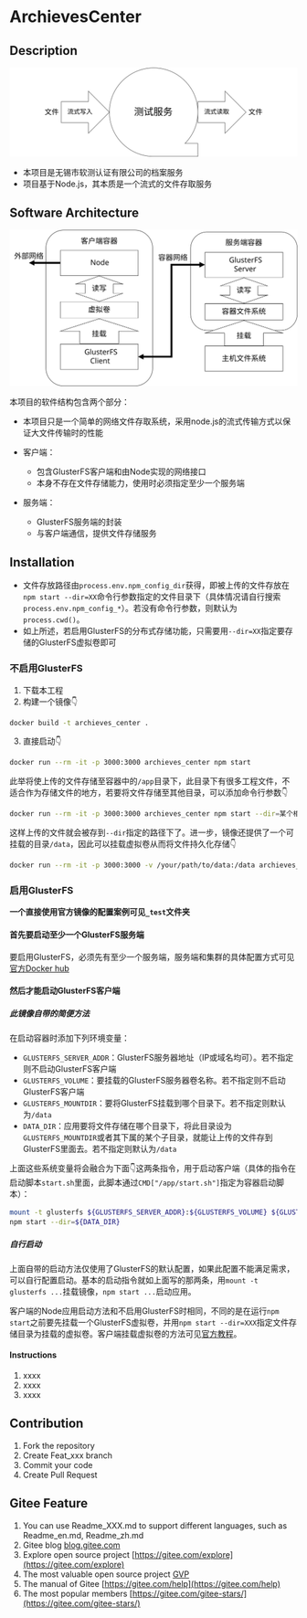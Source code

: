 # ArchievesCenter

## Description

![Description](_/图片1.svg)

* 本项目是无锡市软测认证有限公司的档案服务
* 项目基于Node.js，其本质是一个流式的文件存取服务

## Software Architecture

![Software Architecture](_/图片2.svg)

本项目的软件结构包含两个部分：

* 本项目只是一个简单的网络文件存取系统，采用node.js的流式传输方式以保证大文件传输时的性能

* 客户端：
  * 包含GlusterFS客户端和由Node实现的网络接口
  * 本身不存在文件存储能力，使用时必须指定至少一个服务端
* 服务端：
  * GlusterFS服务端的封装
  * 与客户端通信，提供文件存储服务

## Installation

* 文件存放路径由`process.env.npm_config_dir`获得，即被上传的文件存放在`npm start --dir=XX`命令行参数指定的文件目录下（具体情况请自行搜索`process.env.npm_config_*`）。若没有命令行参数，则默认为`process.cwd()`。
* 如上所述，若启用GlusterFS的分布式存储功能，只需要用`--dir=XX`指定要存储的GlusterFS虚拟卷即可

### 不启用GlusterFS

1. 下载本工程
2. 构建一个镜像👇

```sh
docker build -t archieves_center .
```

3. 直接启动👇

```sh
docker run --rm -it -p 3000:3000 archieves_center npm start
```

此举将使上传的文件存储至容器中的`/app`目录下，此目录下有很多工程文件，不适合作为存储文件的地方，若要将文件存储至其他目录，可以添加命令行参数👇

```sh
docker run --rm -it -p 3000:3000 archieves_center npm start --dir=某个相对路径或绝对路径
```

这样上传的文件就会被存到`--dir`指定的路径下了。进一步，镜像还提供了一个可挂载的目录`/data`，因此可以挂载虚拟卷从而将文件持久化存储👇

```sh
docker run --rm -it -p 3000:3000 -v /your/path/to/data:/data archieves_center npm start --dir=/data
```

### 启用GlusterFS

**一个直接使用官方镜像的配置案例可见`_test`文件夹**

#### 首先要启动至少一个GlusterFS服务端

要启用GlusterFS，必须先有至少一个服务端，服务端和集群的具体配置方式可见[官方Docker hub](https://hub.docker.com/r/gluster/glusterfs-client)

#### 然后才能启动GlusterFS客户端

##### 此镜像自带的简便方法

在启动容器时添加下列环境变量：

* `GLUSTERFS_SERVER_ADDR`：GlusterFS服务器地址（IP或域名均可）。若不指定则不启动GlusterFS客户端
* `GLUSTERFS_VOLUME`：要挂载的GlusterFS服务器卷名称。若不指定则不启动GlusterFS客户端
* `GLUSTERFS_MOUNTDIR`：要将GlusterFS挂载到哪个目录下。若不指定则默认为`/data`
* `DATA_DIR`：应用要将文件存储在哪个目录下，将此目录设为`GLUSTERFS_MOUNTDIR`或者其下属的某个子目录，就能让上传的文件存到GlusterFS里面去。若不指定则默认为`/data`

上面这些系统变量将会融合为下面👇这两条指令，用于启动客户端（具体的指令在启动脚本`start.sh`里面，此脚本通过`CMD["/app/start.sh"]`指定为容器启动脚本）：

```sh
mount -t glusterfs ${GLUSTERFS_SERVER_ADDR}:${GLUSTERFS_VOLUME} ${GLUSTERFS_MOUNTDIR}
npm start --dir=${DATA_DIR}
```

##### 自行启动

上面自带的启动方法仅使用了GlusterFS的默认配置，如果此配置不能满足需求，可以自行配置启动。基本的启动指令就如上面写的那两条，用`mount -t glusterfs ...`挂载镜像，`npm start ...`启动应用。

客户端的Node应用启动方法和不启用GlusterFS时相同，不同的是在运行`npm start`之前要先挂载一个GlusterFS虚拟卷，并用`npm start --dir=XXX`指定文件存储目录为挂载的虚拟卷。客户端挂载虚拟卷的方法可见[官方教程](https://docs.gluster.org/en/latest/Administrator%20Guide/Setting%20Up%20Clients#manually-mounting-volumes)。

#### Instructions

1.  xxxx
2.  xxxx
3.  xxxx

## Contribution

1.  Fork the repository
2.  Create Feat_xxx branch
3.  Commit your code
4.  Create Pull Request


## Gitee Feature

1.  You can use Readme\_XXX.md to support different languages, such as Readme\_en.md, Readme\_zh.md
2.  Gitee blog [blog.gitee.com](https://blog.gitee.com)
3.  Explore open source project [https://gitee.com/explore](https://gitee.com/explore)
4.  The most valuable open source project [GVP](https://gitee.com/gvp)
5.  The manual of Gitee [https://gitee.com/help](https://gitee.com/help)
6.  The most popular members  [https://gitee.com/gitee-stars/](https://gitee.com/gitee-stars/)
